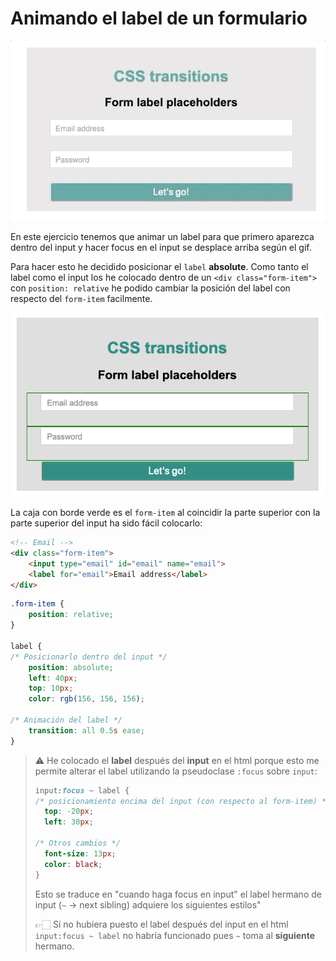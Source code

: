 # Animando el label de un formulario

![Jun-09-2020 18-58-24](./images/form.gif)

En este ejercicio tenemos que animar un label para que primero aparezca dentro del input y hacer focus en el input se desplace arriba según el gif. 

Para hacer esto he decidido posicionar el `label` **absolute**. Como tanto el label como el input los he colocado dentro de un `<div class="form-item">` con `position: relative` he podido cambiar la posición del label con respecto del `form-item` facilmente.

![image-20200609190200024](./images/image-20200609190200024.png)

La caja con borde verde es el `form-item` al coincidir la parte superior con la parte superior del input ha sido fácil colocarlo:

```html
<!-- Email -->
<div class="form-item">
	<input type="email" id="email" name="email">
	<label for="email">Email address</label>
</div>
```

```css
.form-item {
	position: relative;
}

label {
/* Posicionarlo dentro del input */
	position: absolute;
	left: 40px;
	top: 10px;
	color: rgb(156, 156, 156);

/* Animación del label */
	transition: all 0.5s ease;
}
```

> ⚠️ He colocado el **label** después del **input** en el html porque esto me permite alterar el label utilizando la pseudoclase  `:focus` sobre `input`:
>
> ```css
> input:focus ~ label {
> /* posicionamiento encima del input (con respecto al form-item) */
> 	top: -20px;
> 	left: 30px;
> 
> /* Otros cambios */
> 	font-size: 13px;
> 	color: black;
> }
> ```
>
> Esto se traduce en "cuando haga focus en input" el label hermano de input (`~` -> next sibling) adquiere los siguientes estilos"
>
> 👉🏻 Si no hubiera puesto el label después del input en el html `input:focus ~ label` no habría funcionado pues `~` toma al **siguiente** hermano.

